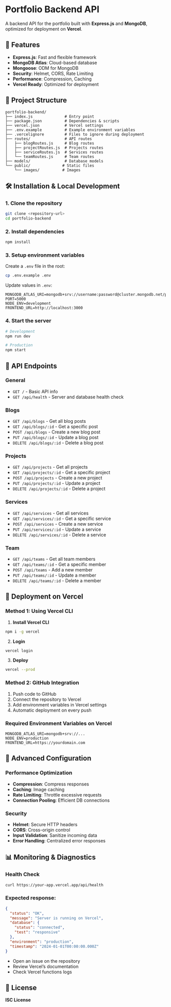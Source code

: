 # Portfolio Backend API

A backend API for the portfolio built with **Express.js** and **MongoDB**, optimized for deployment on **Vercel**.

## 🚀 Features

- **Express.js**: Fast and flexible framework
- **MongoDB Atlas**: Cloud-based database
- **Mongoose**: ODM for MongoDB
- **Security**: Helmet, CORS, Rate Limiting
- **Performance**: Compression, Caching
- **Vercel Ready**: Optimized for deployment

## 📁 Project Structure

```
portfolio-backend/
├── index.js              # Entry point
├── package.json          # Dependencies & scripts
├── vercel.json           # Vercel settings
├── .env.example          # Example environment variables
├── .vercelignore         # Files to ignore during deployment
├── routes/               # API routes
│   ├── blogRoutes.js     # Blog routes
│   ├── projectRoutes.js  # Projects routes
│   ├── serviceRoutes.js  # Services routes
│   └── teamRoutes.js     # Team routes
├── models/               # Database models
└── public/              # Static files
    └── images/          # Images
```

## 🛠️ Installation & Local Development

### 1. Clone the repository
```bash
git clone <repository-url>
cd portfolio-backend
```

### 2. Install dependencies
```bash
npm install
```

### 3. Setup environment variables
Create a `.env` file in the root:
```bash
cp .env.example .env
```

Update values in `.env`:
```env
MONGODB_ATLAS_URI=mongodb+srv://username:password@cluster.mongodb.net/portfolio
PORT=5000
NODE_ENV=development
FRONTEND_URL=http://localhost:3000
```

### 4. Start the server
```bash
# Development
npm run dev

# Production
npm start
```

## 📡 API Endpoints

### General
- `GET /` - Basic API info
- `GET /api/health` - Server and database health check

### Blogs
- `GET /api/blogs` - Get all blog posts
- `GET /api/blogs/:id` - Get a specific post
- `POST /api/blogs` - Create a new blog post
- `PUT /api/blogs/:id` - Update a blog post
- `DELETE /api/blogs/:id` - Delete a blog post

### Projects
- `GET /api/projects` - Get all projects
- `GET /api/projects/:id` - Get a specific project
- `POST /api/projects` - Create a new project
- `PUT /api/projects/:id` - Update a project
- `DELETE /api/projects/:id` - Delete a project

### Services
- `GET /api/services` - Get all services
- `GET /api/services/:id` - Get a specific service
- `POST /api/services` - Create a new service
- `PUT /api/services/:id` - Update a service
- `DELETE /api/services/:id` - Delete a service

### Team
- `GET /api/teams` - Get all team members
- `GET /api/teams/:id` - Get a specific member
- `POST /api/teams` - Add a new member
- `PUT /api/teams/:id` - Update a member
- `DELETE /api/teams/:id` - Delete a member

## 🚀 Deployment on Vercel

### Method 1: Using Vercel CLI

1. **Install Vercel CLI**
```bash
npm i -g vercel
```

2. **Login**
```bash
vercel login
```

3. **Deploy**
```bash
vercel --prod
```

### Method 2: GitHub Integration

1. Push code to GitHub  
2. Connect the repository to Vercel  
3. Add environment variables in Vercel settings  
4. Automatic deployment on every push

### Required Environment Variables on Vercel

```env
MONGODB_ATLAS_URI=mongodb+srv://...
NODE_ENV=production
FRONTEND_URL=https://yourdomain.com
```

## 🔧 Advanced Configuration

### Performance Optimization
- **Compression**: Compress responses
- **Caching**: Image caching
- **Rate Limiting**: Throttle excessive requests
- **Connection Pooling**: Efficient DB connections

### Security
- **Helmet**: Secure HTTP headers
- **CORS**: Cross-origin control
- **Input Validation**: Sanitize incoming data
- **Error Handling**: Centralized error responses

## 📊 Monitoring & Diagnostics

### Health Check
```bash
curl https://your-app.vercel.app/api/health
```

### Expected response:
```json
{
  "status": "OK",
  "message": "Server is running on Vercel",
  "database": {
    "status": "connected",
    "test": "responsive"
  },
  "environment": "production",
  "timestamp": "2024-01-01T00:00:00.000Z"
}
```


- Open an issue on the repository
- Review Vercel’s documentation
- Check Vercel functions logs

## 📄 License

**ISC License**
